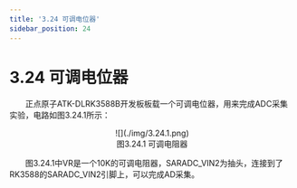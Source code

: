 ```yaml
---
title: '3.24 可调电位器'
sidebar_position: 24
---
```


# 3.24 可调电位器

&emsp;&emsp;正点原子ATK-DLRK3588B开发板板载一个可调电位器，用来完成ADC采集实验，电路如图3.24.1所示：

<center>
![](./img/3.24.1.png)<br />
图3.24.1 可调电阻器
</center>

&emsp;&emsp;图3.24.1中VR是一个10K的可调电阻器，SARADC_VIN2为抽头，连接到了RK3588的SARADC_VIN2引脚上，可以完成AD采集。
